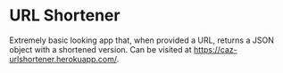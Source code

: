 # URL Shortener

Extremely basic looking app that, when provided a URL, returns a JSON object with a shortened version. Can be visited at https://caz-urlshortener.herokuapp.com/.
